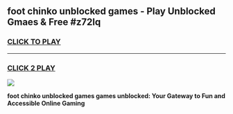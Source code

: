 
## foot chinko unblocked games - Play Unblocked Gmaes & Free #z72lq
<h3>
<a href="https://premium.freeplayer.one?title=foot_chinko_unblocked_games&ref=03M">CLICK TO PLAY</a></h3>
<hr>

<h3>
<a href="https://premium.freeplayer.one?title=foot_chinko_unblocked_games&ref=03M">CLICK 2 PLAY</a>
  
</h3>

<a href="https://premium.freeplayer.one?title=foot_chinko_unblocked_games&ref=03M"><img src="https://clearcache.store/games.png"></a>


**foot chinko unblocked games games unblocked: Your Gateway to Fun and Accessible Online Gaming**
